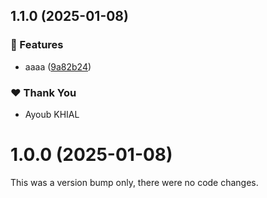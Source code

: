 ## 1.1.0 (2025-01-08)

### 🚀 Features

- aaaa ([9a82b24](https://github.com/ayoubkhial/kiry/commit/9a82b24))

### ❤️ Thank You

- Ayoub KHIAL

# 1.0.0 (2025-01-08)

This was a version bump only, there were no code changes.